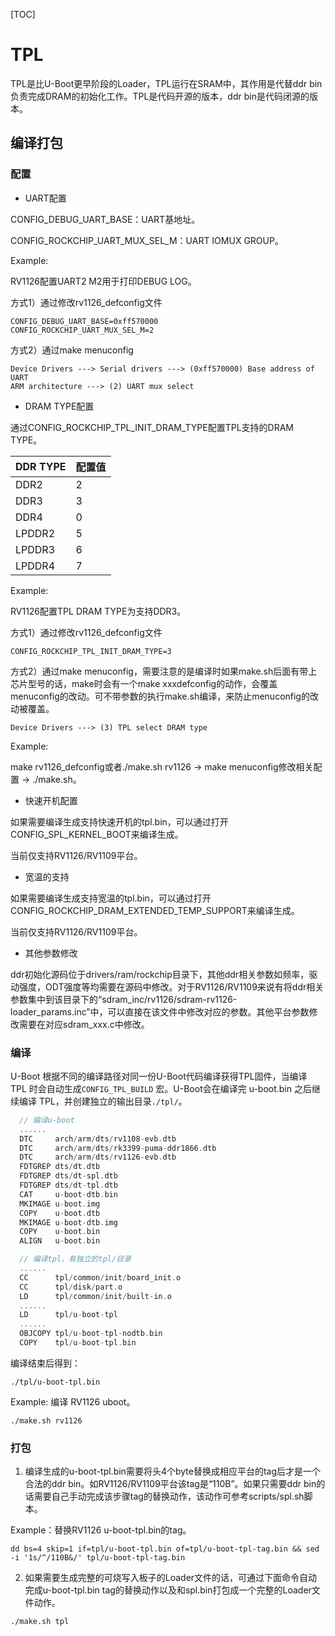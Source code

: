 [TOC]

# TPL

TPL是比U-Boot更早阶段的Loader，TPL运行在SRAM中，其作用是代替ddr bin负责完成DRAM的初始化工作。TPL是代码开源的版本，ddr bin是代码闭源的版本。

## 编译打包

### 配置

- UART配置

CONFIG_DEBUG_UART_BASE：UART基地址。

CONFIG_ROCKCHIP_UART_MUX_SEL_M：UART IOMUX GROUP。

Example:

RV1126配置UART2 M2用于打印DEBUG LOG。

方式1）通过修改rv1126_defconfig文件

```
CONFIG_DEBUG_UART_BASE=0xff570000
CONFIG_ROCKCHIP_UART_MUX_SEL_M=2
```

方式2）通过make menuconfig

```
Device Drivers ---> Serial drivers ---> (0xff570000) Base address of UART
ARM architecture ---> (2) UART mux select
```

- DRAM TYPE配置

通过CONFIG_ROCKCHIP_TPL_INIT_DRAM_TYPE配置TPL支持的DRAM TYPE。

| **DDR TYPE** | **配置值** |
| ------------ | ---------- |
| DDR2         | 2          |
| DDR3         | 3          |
| DDR4         | 0          |
| LPDDR2       | 5          |
| LPDDR3       | 6          |
| LPDDR4       | 7          |

Example:

RV1126配置TPL DRAM TYPE为支持DDR3。

方式1）通过修改rv1126_defconfig文件

```
CONFIG_ROCKCHIP_TPL_INIT_DRAM_TYPE=3
```

方式2）通过make menuconfig，需要注意的是编译时如果make.sh后面有带上芯片型号的话，make时会有一个make xxxdefconfig的动作，会覆盖menuconfig的改动。可不带参数的执行make.sh编译，来防止menuconfig的改动被覆盖。

```
Device Drivers ---> (3) TPL select DRAM type
```

Example:

make rv1126_defconfig或者./make.sh rv1126 -> make menuconfig修改相关配置 -> ./make.sh。

- 快速开机配置

如果需要编译生成支持快速开机的tpl.bin，可以通过打开CONFIG_SPL_KERNEL_BOOT来编译生成。

当前仅支持RV1126/RV1109平台。

- 宽温的支持

如果需要编译生成支持宽温的tpl.bin，可以通过打开CONFIG_ROCKCHIP_DRAM_EXTENDED_TEMP_SUPPORT来编译生成。

当前仅支持RV1126/RV1109平台。

- 其他参数修改

ddr初始化源码位于drivers/ram/rockchip目录下，其他ddr相关参数如频率，驱动强度，ODT强度等均需要在源码中修改。对于RV1126/RV1109来说有将ddr相关参数集中到该目录下的“sdram_inc/rv1126/sdram-rv1126-loader_params.inc”中，可以直接在该文件中修改对应的参数。其他平台参数修改需要在对应sdram_xxx.c中修改。

### 编译

U-Boot 根据不同的编译路径对同一份U-Boot代码编译获得TPL固件，当编译 TPL 时会自动生成`CONFIG_TPL_BUILD` 宏。U-Boot会在编译完 u-boot.bin 之后继续编译 TPL，并创建独立的输出目录`./tpl/`。

```c
  // 编译u-boot
  ......
  DTC     arch/arm/dts/rv1108-evb.dtb
  DTC     arch/arm/dts/rk3399-puma-ddr1866.dtb
  DTC     arch/arm/dts/rv1126-evb.dtb
  FDTGREP dts/dt.dtb
  FDTGREP dts/dt-spl.dtb
  FDTGREP dts/dt-tpl.dtb
  CAT     u-boot-dtb.bin
  MKIMAGE u-boot.img
  COPY    u-boot.dtb
  MKIMAGE u-boot-dtb.img
  COPY    u-boot.bin
  ALIGN   u-boot.bin

  // 编译tpl，有独立的tpl/目录
  ......
  CC      tpl/common/init/board_init.o
  CC      tpl/disk/part.o
  LD      tpl/common/init/built-in.o
  ......
  LD      tpl/u-boot-tpl
  ......
  OBJCOPY tpl/u-boot-tpl-nodtb.bin
  COPY    tpl/u-boot-tpl.bin
```

编译结束后得到：

```
./tpl/u-boot-tpl.bin
```

Example:
编译 RV1126 uboot。

```
./make.sh rv1126
```

### 打包

1. 编译生成的u-boot-tpl.bin需要将头4个byte替换成相应平台的tag后才是一个合法的ddr bin。如RV1126/RV1109平台该tag是“110B”。如果只需要ddr bin的话需要自己手动完成该步骤tag的替换动作，该动作可参考scripts/spl.sh脚本。

Example：替换RV1126 u-boot-tpl.bin的tag。

```
dd bs=4 skip=1 if=tpl/u-boot-tpl.bin of=tpl/u-boot-tpl-tag.bin && sed -i '1s/^/110B&/' tpl/u-boot-tpl-tag.bin
```

2. 如果需要生成完整的可烧写入板子的Loader文件的话，可通过下面命令自动完成u-boot-tpl.bin tag的替换动作以及和spl.bin打包成一个完整的Loader文件动作。

```
./make.sh tpl
```
